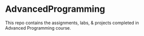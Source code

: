 # AdvancedProgramming
This repo contains the assignments, labs, &amp; projects completed in Advanced Programming course.

